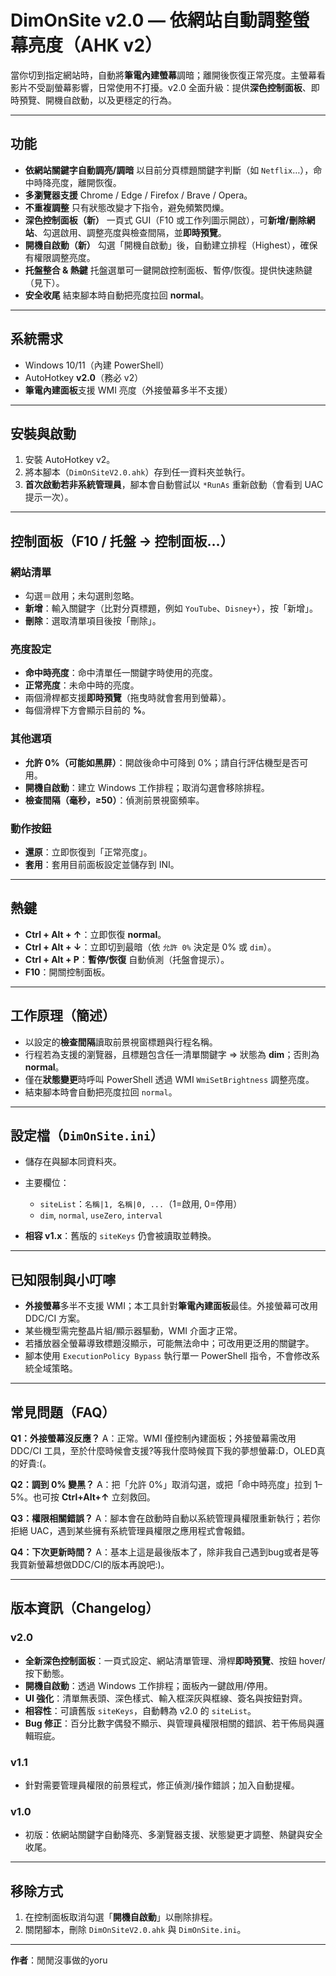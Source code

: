 # DimOnSite v2.0 — 依網站自動調整螢幕亮度（AHK v2）

當你切到指定網站時，自動將**筆電內建螢幕**調暗；離開後恢復正常亮度。主螢幕看影片不受副螢幕影響，日常使用不打擾。v2.0 全面升級：提供**深色控制面板**、即時預覽、開機自啟動，以及更穩定的行為。

---

## 功能

* **依網站關鍵字自動調亮/調暗**
  以目前分頁標題關鍵字判斷（如 `Netflix`…），命中時降亮度，離開恢復。
* **多瀏覽器支援**
  Chrome / Edge / Firefox / Brave / Opera。
* **不重複調整**
  只有狀態改變才下指令，避免頻繁閃爍。
* **深色控制面板（新）**
  一頁式 GUI（F10 或工作列圖示開啟），可**新增/刪除網站**、勾選啟用、調整亮度與檢查間隔，並**即時預覽**。
* **開機自啟動（新）**
  勾選「開機自啟動」後，自動建立排程（Highest），確保有權限調整亮度。
* **托盤整合 & 熱鍵**
  托盤選單可一鍵開啟控制面板、暫停/恢復。提供快速熱鍵（見下）。
* **安全收尾**
  結束腳本時自動把亮度拉回 **normal**。

---

## 系統需求

* Windows 10/11（內建 PowerShell）
* AutoHotkey **v2.0**（務必 v2）
* **筆電內建面板**支援 WMI 亮度（外接螢幕多半不支援）

---

## 安裝與啟動

1. 安裝 AutoHotkey v2。
2. 將本腳本（`DimOnSiteV2.0.ahk`）存到任一資料夾並執行。
3. **首次啟動若非系統管理員**，腳本會自動嘗試以 `*RunAs` 重新啟動（會看到 UAC 提示一次）。

---

## 控制面板（F10 / 托盤 → 控制面板…）

### 網站清單

* 勾選＝啟用；未勾選則忽略。
* **新增**：輸入關鍵字（比對分頁標題，例如 `YouTube`、`Disney+`），按「新增」。
* **刪除**：選取清單項目後按「刪除」。

### 亮度設定

* **命中時亮度**：命中清單任一關鍵字時使用的亮度。
* **正常亮度**：未命中時的亮度。
* 兩個滑桿都支援**即時預覽**（拖曳時就會套用到螢幕）。
* 每個滑桿下方會顯示目前的 **%**。

### 其他選項

* **允許 0%（可能如黑屏）**：開啟後命中可降到 0%；請自行評估機型是否可用。
* **開機自啟動**：建立 Windows 工作排程；取消勾選會移除排程。
* **檢查間隔（毫秒，≥50）**：偵測前景視窗頻率。

### 動作按鈕

* **還原**：立即恢復到「正常亮度」。
* **套用**：套用目前面板設定並儲存到 INI。

---

## 熱鍵

* **Ctrl + Alt + ↑**：立即恢復 **normal**。
* **Ctrl + Alt + ↓**：立即切到最暗（依 `允許 0%` 決定是 0% 或 `dim`）。
* **Ctrl + Alt + P**：**暫停/恢復** 自動偵測（托盤會提示）。
* **F10**：開關控制面板。

---

## 工作原理（簡述）

* 以設定的**檢查間隔**讀取前景視窗標題與行程名稱。
* 行程若為支援的瀏覽器，且標題包含任一清單關鍵字 ⇒ 狀態為 **dim**；否則為 **normal**。
* 僅在**狀態變更**時呼叫 PowerShell 透過 WMI `WmiSetBrightness` 調整亮度。
* 結束腳本時會自動把亮度拉回 `normal`。

---

## 設定檔（`DimOnSite.ini`）

* 儲存在與腳本同資料夾。
* 主要欄位：

  * `siteList`：`名稱|1, 名稱|0, ...`（1=啟用, 0=停用）
  * `dim`, `normal`, `useZero`, `interval`
* **相容 v1.x**：舊版的 `siteKeys` 仍會被讀取並轉換。

---

## 已知限制與小叮嚀

* **外接螢幕**多半不支援 WMI；本工具針對**筆電內建面板**最佳。外接螢幕可改用 DDC/CI 方案。
* 某些機型需完整晶片組/顯示器驅動，WMI 介面才正常。
* 若播放器全螢幕導致標題沒顯示，可能無法命中；可改用更泛用的關鍵字。
* 腳本使用 `ExecutionPolicy Bypass` 執行單一 PowerShell 指令，不會修改系統全域策略。

---

## 常見問題（FAQ）

**Q1：外接螢幕沒反應？**
A：正常。WMI 僅控制內建面板；外接螢幕需改用 DDC/CI 工具，至於什麼時候會支援?等我什麼時候買下我的夢想螢幕:D，OLED真的好貴:(。

**Q2：調到 0% 變黑？**
A：把「允許 0%」取消勾選，或把「命中時亮度」拉到 1–5%。也可按 **Ctrl+Alt+↑** 立刻救回。

**Q3：權限相關錯誤？**
A：腳本會在啟動時自動以系統管理員權限重新執行；若你拒絕 UAC，遇到某些擁有系統管理員權限之應用程式會報錯。

**Q4：下次更新時間？**
A：基本上這是最後版本了，除非我自己遇到bug或者是等我買新螢幕想做DDC/CI的版本再說吧:)。

---

## 版本資訊（Changelog）

### v2.0

* **全新深色控制面板**：一頁式設定、網站清單管理、滑桿**即時預覽**、按鈕 hover/按下動態。
* **開機自啟動**：透過 Windows 工作排程；面板內一鍵啟用/停用。
* **UI 強化**：清單無表頭、深色樣式、輸入框深灰與框線、簽名與按鈕對齊。
* **相容性**：可讀舊版 `siteKeys`，自動轉為 v2.0 的 `siteList`。
* **Bug 修正**：百分比數字偶發不顯示、與管理員權限相關的錯誤、若干佈局與邏輯瑕疵。

### v1.1

* 針對需要管理員權限的前景程式，修正偵測/操作錯誤；加入自動提權。

### v1.0

* 初版：依網站關鍵字自動降亮、多瀏覽器支援、狀態變更才調整、熱鍵與安全收尾。

---

## 移除方式

1. 在控制面板取消勾選「**開機自啟動**」以刪除排程。
2. 關閉腳本，刪除 `DimOnSiteV2.0.ahk` 與 `DimOnSite.ini`。

---

**作者**：閒閒沒事做的yoru
